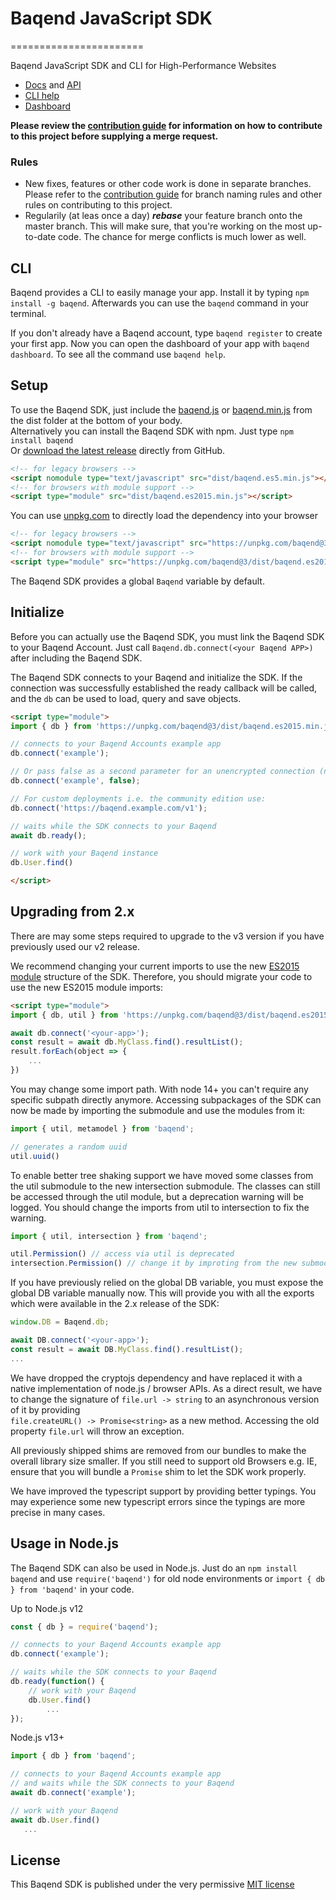 # Baqend JavaScript SDK
=======================

Baqend JavaScript SDK and CLI for High-Performance Websites

* [Docs](https://www.baqend.com/guide/) and [API](https://www.baqend.com/js-sdk/latest/index.html)
* [CLI help](https://www.baqend.com/guide/topics/cli/)
* [Dashboard](https://dashboard.baqend.com/register/)

__Please review the [contribution guide](CONTRIBUTING.md) for information on how to contribute to this project before supplying a merge request.__

### Rules

* New fixes, features or other code work is done in separate branches. Please refer to the [contribution guide](CONTRIBUTING.md) for branch naming rules and
  other rules on contributing to this project.
* Regularily (at leas once a day) ***rebase*** your feature branch onto the master branch. This will make sure, that you're working on the most up-to-date code.
  The chance for merge conflicts is much lower as well.
  
CLI
-----
Baqend provides a CLI to easily manage your app. Install it by typing `npm install -g baqend`.
Afterwards you can use the `baqend` command in your terminal.

If you don't already have a Baqend account, type `baqend register` to create your first app.
Now you can open the dashboard of your app with `baqend dashboard`. To see all the command use `baqend help`.

Setup
-----

To use the Baqend SDK, just include the [baqend.js](//www.baqend.com/js-sdk/latest/baqend.es5.js) or 
[baqend.min.js](//www.baqend.com/js-sdk/latest/baqend.es5.js) from the dist folder
at the bottom of your body.<br>
Alternatively you can install the Baqend SDK with npm. Just type `npm install baqend`<br> 
Or [download the latest release](https://github.com/Baqend/js-sdk/releases/latest) directly from GitHub.

```html
<!-- for legacy browsers -->
<script nomodule type="text/javascript" src="dist/baqend.es5.min.js"></script>
<!-- for browsers with module support -->
<script type="module" src="dist/baqend.es2015.min.js"></script>
```

You can use [unpkg.com](https://unpkg.com/) to directly load the dependency into your browser
```html
<!-- for legacy browsers -->
<script nomodule type="text/javascript" src="https://unpkg.com/baqend@3/dist/baqend.es5.min.js"></script>
<!-- for browsers with module support -->
<script type="module" src="https://unpkg.com/baqend@3/dist/baqend.es2015.min.js"></script>
```

The Baqend SDK provides a global `Baqend` variable by default.

Initialize
----------

Before you can actually use the Baqend SDK, you must link the Baqend SDK to your Baqend Account.
Just call `Baqend.db.connect(<your Baqend APP>)` after including the Baqend SDK.

The Baqend SDK connects to your Baqend and initialize the SDK. If the connection was successfully established
the ready callback will be called, and the `db` can be used to load, query and save objects.

```html
<script type="module">
import { db } from 'https://unpkg.com/baqend@3/dist/baqend.es2015.min.js';

// connects to your Baqend Accounts example app
db.connect('example');

// Or pass false as a second parameter for an unencrypted connection (not recommended)
db.connect('example', false);

// For custom deployments i.e. the community edition use:
db.connect('https://baqend.example.com/v1');

// waits while the SDK connects to your Baqend
await db.ready();

// work with your Baqend instance
db.User.find()

</script>
```

Upgrading from 2.x
-----

There are may some steps required to upgrade to the v3 version if you have previously used our v2 release.
 
We recommend changing your current imports to use the new 
[ES2015 module](https://developer.mozilla.org/en-US/docs/Web/JavaScript/Reference/Statements/import) structure 
of the SDK.
Therefore, you should migrate your code to use the new ES2015 module imports: 
```html
<script type="module">
import { db, util } from 'https://unpkg.com/baqend@3/dist/baqend.es2015.min.js';

await db.connect('<your-app>');
const result = await db.MyClass.find().resultList();
result.forEach(object => {
    ...
})
```

You may change some import path. With node 14+ you can't require any specific subpath directly anymore.
Accessing subpackages of the SDK can now be made by importing the submodule and use the modules from it:
```js
import { util, metamodel } from 'baqend';

// generates a random uuid
util.uuid()
```

To enable better tree shaking support we have moved some classes from the util submodule to the new intersection 
submodule. The classes can still be accessed through the util module, but a deprecation warning will be logged. 
You should change the imports from util to intersection to fix the warning.

```js
import { util, intersection } from 'baqend';

util.Permission() // access via util is deprecated
intersection.Permission() // change it by improting from the new submodule
```
 
If you have previously relied on the global DB variable, you must expose the global DB variable manually now.
This will provide you with all the exports which were available in the 2.x release of the SDK:
```js
window.DB = Baqend.db;

await DB.connect('<your-app>');
const result = await DB.MyClass.find().resultList();
...
```

We have dropped the cryptojs dependency and have replaced it with a native implementation of node.js / browser APIs.
As a direct result, we have to change the signature of `file.url -> string` to an asynchronous version of it by providing     
`file.createURL() -> Promise<string>` as a new method. Accessing the old property `file.url` will throw an exception.

All previously shipped shims are removed from our bundles to make the overall library size smaller. 
If you still need to support old Browsers e.g. IE, ensure that you will bundle a `Promise` shim to let the SDK work 
properly.   

We have improved the typescript support by providing better typings. You may experience some new typescript 
errors since the typings are more precise in many cases.

Usage in Node.js
----------------

The Baqend SDK can also be used in Node.js. Just do an `npm install baqend` and use 
`require('baqend')` for old node environments or `import { db } from 'baqend'` in your code.

Up to Node.js v12

```javascript
const { db } = require('baqend');

// connects to your Baqend Accounts example app
db.connect('example');

// waits while the SDK connects to your Baqend
db.ready(function() {
    // work with your Baqend
    db.User.find()
        ...
});
```

Node.js v13+

```javascript
import { db } from 'baqend';

// connects to your Baqend Accounts example app 
// and waits while the SDK connects to your Baqend
await db.connect('example');

// work with your Baqend
await db.User.find()
   ...
```

License
-------

This Baqend SDK is published under the very permissive [MIT license](LICENSE.md)
